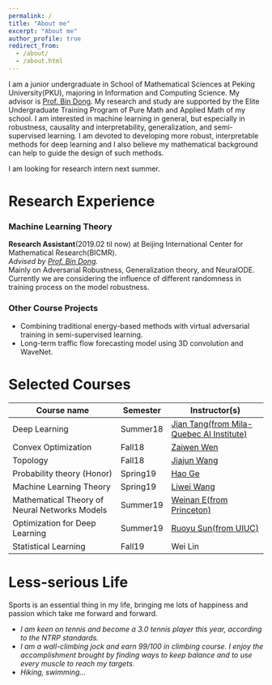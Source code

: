 ```yaml
---
permalink: /
title: "About me"
excerpt: "About me"
author_profile: true
redirect_from: 
  - /about/
  - /about.html
---
```


I am a junior undergraduate in School of Mathematical Sciences at Peking University(PKU), majoring in Information and Computing Science. My advisor is [Prof. Bin Dong](https://bicmr.pku.edu.cn/~dongbin/). My research and study are supported by the Elite Undergraduate Training Program of Pure Math and Applied Math of my school. I am interested in machine learning in general, but especially in robustness, causality and interpretability, generalization, and semi-supervised learning. I am devoted to developing more robust, interpretable methods for deep learning and I also believe my mathematical background can help to guide the design of such methods. 

I am looking for research intern next summer.

Research Experience
======
### Machine Learning Theory


**Research Assistant**(2019.02 til now) at Beijing International Center for Mathematical Research(BICMR).<br>
*Advised by [Prof. Bin Dong](https://bicmr.pku.edu.cn/~dongbin/).*<br>
Mainly on Adversarial Robustness, Generalization theory, and NeuralODE. Currently we are considering the influence of different randomness in training process on the model robustness. 

### Other Course Projects
* Combining traditional energy-based methods with virtual adversarial training in semi-supervised learning.
* Long-term traffic flow forecasting model using 3D convolution and WaveNet.


Selected Courses
======

| Course name            | Semester   |      Instructor(s)                                                        |
| --------         | ------ | ------------------------------------------------------------ |
| Deep Learning    | Summer18   | [Jian Tang(from Mila-Quebec AI Institute)](https://jian-tang.com/)                          |
| Convex Optimization    | Fall18   |  [Zaiwen Wen](http://bicmr.pku.edu.cn/~wenzw/)                        |
| Topology     | Fall18   | [Jiajun Wang](http://www.math.pku.edu.cn/teachers/wangjj/)                          |
| Probability theory (Honor)     | Spring19   | [Hao Ge](http://bicmr.pku.edu.cn/~gehao)                          |
| Machine Learning Theory    | Spring19   | [Liwei Wang](https://ieeexplore.ieee.org/author/37423373800)                          |
| Mathematical Theory of Neural Networks Models   | Summer19   | [Weinan E(from Princeton)](https://web.math.princeton.edu/~weinan/)                          |
| Optimization for Deep Learning     | Summer19   | [Ruoyu Sun(from UIUC)](https://ruoyus.github.io/)                          |
| Statistical Learning | Fall19 | Wei Lin | 

Less-serious Life
======
Sports is an essential thing in my life, bringing me lots of happiness and passion which take me forward and forward.
* *I am keen on tennis and become a 3.0 tennis player this year, according to the NTRP standards.*
* *I am a wall-climbing jock and earn 99/100 in climbing course. I enjoy the accomplishment brought by finding ways to keep balance and to use every muscle to reach my targets.*
* *Hiking, swimming...*
